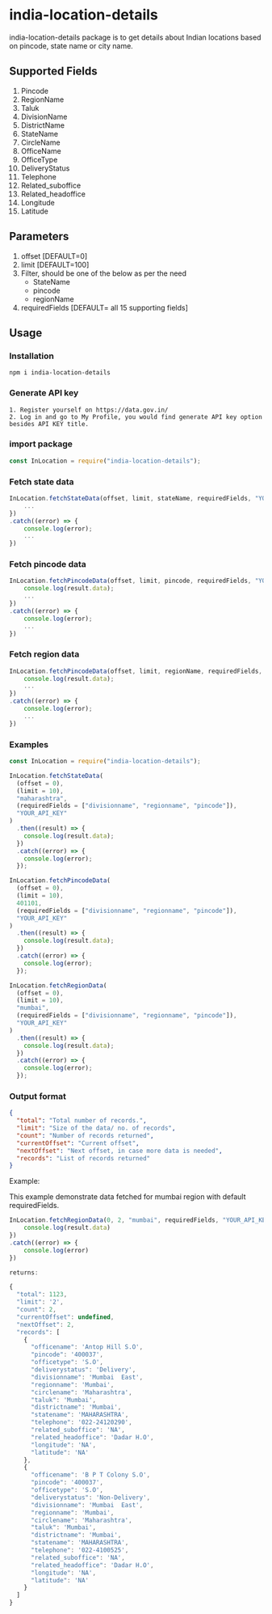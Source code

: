 # india-location-details
india-location-details package is to get details about Indian locations based on pincode, state name or city name.

## Supported Fields

1. Pincode
2. RegionName
3. Taluk
4. DivisionName
5. DistrictName
6. StateName
7. CircleName
8. OfficeName
9. OfficeType
10. DeliveryStatus
11. Telephone
12. Related_suboffice
13. Related_headoffice
14. Longitude
15. Latitude

## Parameters

1. offset [DEFAULT=0]
2. limit [DEFAULT=100]
3. Filter, should be one of the below as per the need
   - StateName
   - pincode
   - regionName
4. requiredFields [DEFAULT= all 15 supporting fields]

## Usage

### Installation
```
npm i india-location-details
```

### Generate API key

```
1. Register yourself on https://data.gov.in/
2. Log in and go to My Profile, you would find generate API key option besides API KEY title.
```

### import package

```javascript
const InLocation = require("india-location-details");
```

### Fetch state data

```javascript
InLocation.fetchStateData(offset, limit, stateName, requiredFields, "YOUR_API_KEY").then((result) =>{
    ...
})
.catch((error) => {
    console.log(error);
    ...
})
```

### Fetch pincode data

```javascript
InLocation.fetchPincodeData(offset, limit, pincode, requiredFields, "YOUR_API_KEY").then((result) =>{
    console.log(result.data);
    ...
})
.catch((error) => {
    console.log(error);
    ...
})
```

### Fetch region data

```javascript
InLocation.fetchPincodeData(offset, limit, regionName, requiredFields, "YOUR_API_KEY").then((result) =>{
    console.log(result.data);
    ...
})
.catch((error) => {
    console.log(error);
    ...
})
```

### Examples

```javascript
const InLocation = require("india-location-details");

InLocation.fetchStateData(
  (offset = 0),
  (limit = 10),
  "maharashtra",
  (requiredFields = ["divisionname", "regionname", "pincode"]),
  "YOUR_API_KEY"
)
  .then((result) => {
    console.log(result.data);
  })
  .catch((error) => {
    console.log(error);
  });

InLocation.fetchPincodeData(
  (offset = 0),
  (limit = 10),
  401101,
  (requiredFields = ["divisionname", "regionname", "pincode"]),
  "YOUR_API_KEY"
)
  .then((result) => {
    console.log(result.data);
  })
  .catch((error) => {
    console.log(error);
  });

InLocation.fetchRegionData(
  (offset = 0),
  (limit = 10),
  "mumbai",
  (requiredFields = ["divisionname", "regionname", "pincode"]),
  "YOUR_API_KEY"
)
  .then((result) => {
    console.log(result.data);
  })
  .catch((error) => {
    console.log(error);
  });
```

### Output format

```JSON
{
  "total": "Total number of records.",
  "limit": "Size of the data/ no. of records",
  "count": "Number of records returned",
  "currentOffset": "Current offset",
  "nextOffset": "Next offset, in case more data is needed",
  "records": "List of records returned"
}
```

Example:

This example demonstrate data fetched for mumbai region with default requiredFields.

```javascript
InLocation.fetchRegionData(0, 2, "mumbai", requiredFields, "YOUR_API_KEY").then((result) =>{
    console.log(result.data)
})
.catch((error) => {
    console.log(error)
})

returns:

{
  "total": 1123,
  "limit": '2',
  "count": 2,
  "currentOffset": undefined,
  "nextOffset": 2,
  "records": [
    {
      "officename": 'Antop Hill S.O',
      "pincode": '400037',
      "officetype": 'S.O',
      "deliverystatus": 'Delivery',
      "divisionname": 'Mumbai  East',
      "regionname": 'Mumbai',
      "circlename": 'Maharashtra',
      "taluk": 'Mumbai',
      "districtname": 'Mumbai',
      "statename": 'MAHARASHTRA',
      "telephone": '022-24120290',
      "related_suboffice": 'NA',
      "related_headoffice": 'Dadar H.O',
      "longitude": 'NA',
      "latitude": 'NA'
    },
    {
      "officename": 'B P T Colony S.O',
      "pincode": '400037',
      "officetype": 'S.O',
      "deliverystatus": 'Non-Delivery',
      "divisionname": 'Mumbai  East',
      "regionname": 'Mumbai',
      "circlename": 'Maharashtra',
      "taluk": 'Mumbai',
      "districtname": 'Mumbai',
      "statename": 'MAHARASHTRA',
      "telephone": '022-4100525',
      "related_suboffice": 'NA',
      "related_headoffice": 'Dadar H.O',
      "longitude": 'NA',
      "latitude": 'NA'
    }
  ]
}
```
